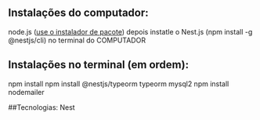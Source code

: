 ## Instalações do computador:
node.js ([use o instalador de pacote](https://nodejs-org.translate.goog/en?_x_tr_sl=en&_x_tr_tl=pt&_x_tr_hl=pt-BR&_x_tr_pto=sc&_x_tr_hist=true)) depois instatle o Nest.js (npm install -g @nestjs/cli) no terminal do COMPUTADOR

## Instalações no terminal (em ordem):
npm install
npm install @nestjs/typeorm typeorm mysql2
npm install nodemailer





##Tecnologias:
Nest
